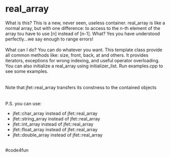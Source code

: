 # real_array
   

What is this? This is a new, never seen, useless container. 
real_array is like a normal array, but with one difference: to access to the n-th element of the array tou have to use [n] instead of [n-1]. What? Yes you have understood perfectly...we say enough to range errors!
<br>
<br>What can I do? You can do whatever you want. This template class provide all common methods like: size, front, back, at and others. It provides iterators, exceptions for wrong indexing, and useful operator overloading. You can also initialize a real_array using initializer_list. Run examples.cpp to see some examples.
<br>   
<br>Note that jfet::real_array transfers its constness to the contained objects
<br>    
<br>P.S. you can use:
<ul>
	<li>jfet::char_array instead of jfet::real_array<char></li>
	<li>jfet::string_array instead of jfet::real_array<std::string></li>
	<li>jfet::int_array instead of jfet::real_array<int></li>
	<li>jfet::float_array instead of jfet::real_array<float></li>
	<li>jfet::double_array instead of jfet::real_array<double></li>
</ul>	
<br> 
#code4fun
